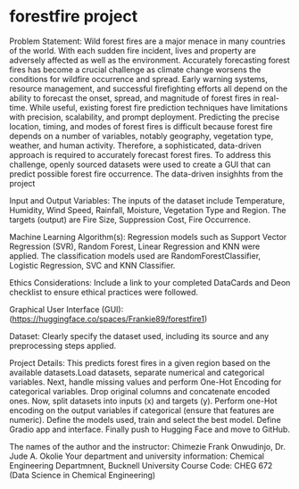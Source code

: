 # forestfire project

Problem Statement: 
Wild forest fires are a major menace in many countries of the world. With each sudden fire incident, lives and property are adversely affected as well as the environment.
Accurately forecasting forest fires has become a crucial challenge as climate change worsens the conditions for wildfire occurrence and spread. Early warning systems, resource management, and successful firefighting efforts all depend on the ability to forecast the onset, spread, and magnitude of forest fires in real-time. While useful, existing forest fire prediction techniques have limitations with precision, scalability, and prompt deployment. Predicting the precise location, timing, and modes of forest fires is difficult because forest fire depends on a number of variables, notably geography, vegetation type, weather, and human activity. Therefore, a sophisticated, data-driven approach is required to accurately forecast forest fires. To address this challenge, openly sourced datasets were used to create a GUI that can predict possible forest fire occurrence. The data-driven insighhts from the project

Input and Output Variables: 
The inputs of the dataset include Temperature, Humidity, Wind Speed, Rainfall, Moisture, Vegetation Type and Region. The targets (output) are Fire Size, Suppression Cost, Fire Occurrence.

Machine Learning Algorithm(s): 
Regression models such as Support Vector Regression (SVR), Random Forest, Linear Regression and KNN were applied. The classification models used are RandomForestClassifier, Logistic Regression, SVC and KNN Classifier.

Ethics Considerations: Include a link to your completed DataCards and Deon checklist to ensure ethical practices were followed.

Graphical User Interface (GUI): (https://huggingface.co/spaces/Frankie89/forestfire1)

Dataset: Clearly specify the dataset used, including its source and any preprocessing steps applied.

Project Details: 
This predicts forest fires in a given region based on the available datasets.Load datasets, separate numerical and categorical variables. Next, handle missing values and perform One-Hot Encoding for categorical variables. Drop original columns and concatenate encoded ones. Now, split datasets into inputs (x) and targets (y). Perform one-Hot encoding on the output variables if categorical (ensure that features are numeric). Define the models used, train and select the best model. Define Gradio app and interface. Finally push to Hugging Face and move to GitHub. 


The names of the author and the instructor: Chimezie Frank Onwudinjo, Dr. Jude A. Okolie
Your department and university information: Chemical Engineering Departmnent, Bucknell University
Course Code: CHEG 672 (Data Science in Chemical Engineering)
